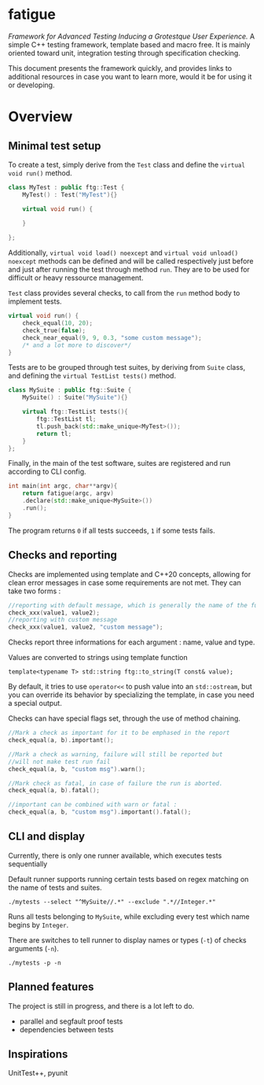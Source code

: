 # fatigue 

*Framework for Advanced Testing Inducing a Grotestque User Experience.* 
A simple C++ testing framework, template based and macro free. It is mainly oriented toward unit, integration testing through specification checking.

This document presents the framework quickly, and provides links to additional resources in case you want to learn more, would it be for using it or developing. 

# Overview

## Minimal test setup

To create a test, simply derive from the ```Test``` class and define the ```virtual void run()``` method.

```cpp 
class MyTest : public ftg::Test {
    MyTest() : Test("MyTest"){}

    virtual void run() {
        
    }

};
```
Additionally, ```virtual void load() noexcept``` and ```virtual void unload() noexcept``` methods can be defined and will be called respectively just before and just after running the test through method ```run```. They are to be used for difficult or heavy ressource management. 

```Test``` class provides several checks, to call from the ```run``` method body to implement tests.

```cpp 
virtual void run() {
    check_equal(10, 20);
    check_true(false);
    check_near_equal(9, 9, 0.3, "some custom message");
    /* and a lot more to discover*/
}
```

Tests are to be grouped through test suites, by deriving from ```Suite``` class, and defining the ```virtual TestList tests()``` method.

```cpp
class MySuite : public ftg::Suite {
    MySuite() : Suite("MySuite"){}

    virtual ftg::TestList tests(){
        ftg::TestList tl;
        tl.push_back(std::make_unique<MyTest>());
        return tl;
    }
};
```

Finally, in the main of the test software, suites are registered and run according to CLI config.

```cpp
int main(int argc, char**argv){
    return fatigue(argc, argv)
    .declare(std::make_unique<MySuite>())
    .run();
}
```

The program returns ```0``` if all tests succeeds, ```1``` if some tests fails.

## Checks and reporting

Checks are implemented using template and C++20 concepts, allowing for clean error messages in case some requirements are not met. They can take two forms : 

```cpp
//reporting with default message, which is generally the name of the function plus parameters
check_xxx(value1, value2); 
//reporting with custom message
check_xxx(value1, value2, "custom message");  
```

Checks report three informations for each argument : name, value and type. 

Values are converted to strings using template function

```template<typename T> std::string ftg::to_string(T const& value);```

By default, it tries to use ```operator<<``` to push value into an ```std::ostream```, but you can override its behavior by specializing the template, in case you need a special output. 


Checks can have special flags set, through the use of method chaining.

```cpp
//Mark a check as important for it to be emphased in the report
check_equal(a, b).important(); 

//Mark a check as warning, failure will still be reported but 
//will not make test run fail
check_equal(a, b, "custom msg").warn(); 

//Mark check as fatal, in case of failure the run is aborted.
check_equal(a, b).fatal();

//important can be combined with warn or fatal : 
check_equal(a, b, "custom msg").important().fatal();
```

## CLI and display

Currently, there is only one runner available, which executes tests sequentially

Default runner supports running certain tests based on regex matching on the name of tests and suites. 

```
./mytests --select "^MySuite//.*" --exclude ".*//Integer.*"
```

Runs all tests belonging to ```MySuite```, while excluding every test which name begins by ```Integer```.

There are switches to tell runner to display names or types (```-t```) of checks arguments (```-n```). 

```
./mytests -p -n
```

## Planned features

The project is still in progress, and there is a lot left to do.
- parallel and segfault proof tests
- dependencies between tests

## Inspirations 
UnitTest++, pyunit